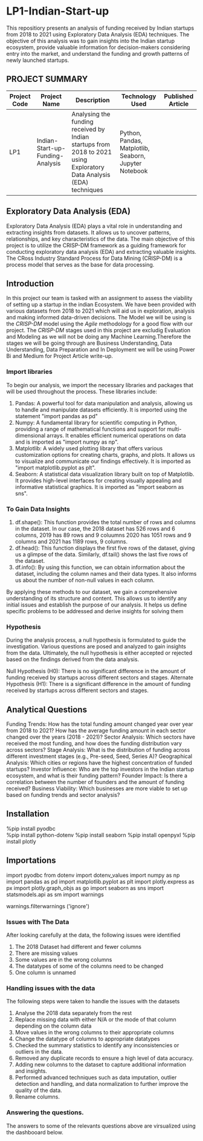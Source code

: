 # LP1-Indian-Start-up
This repositiory presents an analysis of funding received by Indian startups from 2018 to 2021 using Exploratory Data Analysis (EDA) techniques. The objective of this analysis was to gain insights into the Indian startup ecosystem, provide valuable information for decision-makers considering entry into the market, and understand the funding and growth patterns of newly launched startups.

## PROJECT SUMMARY 

|Project Code | Project Name | Description | Technology Used | Published Article |
|-------------|--------------|-------------|-----------------|------------------|
|LP1 | Indian-Start-up-Funding-Analysis  | Analysing  the funding received by Indian startups from 2018 to 2021 using Exploratory Data Analysis (EDA) techniques| Python, Pandas, Matplotlib, Seaborn, Jupyter Notebook |

## Exploratory Data Analysis (EDA)
Exploratory Data Analysis (EDA) plays a vital role in understanding and extracting insights from datasets. It allows us to uncover patterns, relationships, and key characteristics of the data. The main objective of this project is to utilize the CRISP-DM framework as a guiding framework for conducting exploratory data analysis (EDA) and extracting valuable insights. The CRoss Industry Standard Process for Data Mining (CRISP-DM) is a process model that serves as the base for data processing. 

## Introduction
In this project our team is tasked with an assignment to assess the viability of setting up a startup in the indian Ecosystem. We have been provided with various datasets from 2018 to 2021 which will aid us in exploration, analysis and making informed data-driven decisions. The Model we will be using is the *CRISP-DM* model using the *Agile* methodology for a good flow with our project. The *CRISP-DM* stages used in this project are excludig Evaluation and Modeling as we will not be doing any Machine Learning.Therefore the stages we will be going through are Business Understanding, Data Understanding, Data Preparation and In Deployment we will be using Power Bi and Medium for Project Article write-up.

###  Import libraries 
To begin our analysis, we import the necessary libraries and packages that will be used throughout the process. These libraries include:

1. 	Pandas: A powerful tool for data manipulation and analysis, allowing us to handle and manipulate datasets efficiently. It is imported using the statement "import pandas as pd"
2. 	Numpy: A fundamental library for scientific computing in Python, providing a range of mathematical functions and support for multi-dimensional arrays. It enables efficient numerical operations on data and is imported as "import numpy as np".
3. 	Matplotlib: A widely used plotting library that offers various customization options for creating charts, graphs, and plots. It allows us to visualize and communicate our findings effectively. It is imported as "import matplotlib.pyplot as plt".
4. 	Seaborn: A statistical data visualization library built on top of Matplotlib. It provides high-level interfaces for creating visually appealing and informative statistical graphics. It is imported as "import seaborn as sns".

### To Gain Data Insights

1. df.shape(): This function provides the total number of rows and columns in the dataset. In our case, the 2018 dataset has 526 rows and 6 columns, 2019 has 89 rows and 9 coluumns 2020 has 1051 rows and 9 columns and 2021 has 1189 rows, 9 columns.
2. df.head(): This function displays the first five rows of the dataset, giving us a glimpse of the data. Similarly, df.tail() shows the last five rows of the dataset.
3. df.info(): By using this function, we can obtain information about the dataset, including the column names and their data types.  It also informs us about the number of non-null values in each column.

By applying these methods to our dataset, we gain a comprehensive understanding of its structure and content. This allows us to identify any initial issues and establish the purpose of our analysis. It helps us define specific problems to be addressed and derive insights for solving them

###  Hypothesis 
During the analysis process, a null hypothesis is formulated to guide the investigation. Various questions are posed and analyzed to gain insights from the data. Ultimately, the null hypothesis is either accepted or rejected based on the findings derived from the data analysis.

Null Hypothesis (H0): There is no significant difference in the amount of funding received by startups across different sectors and stages.
Alternate Hypothesis (H1): There is a significant difference in the amount of funding received by startups across different sectors and stages.

## Analytical Questions
Funding Trends: How has the total funding amount changed year over year from 2018 to 2021? How has the average funding amount in each sector changed over the years (2018 - 2021)?
Sector Analysis: Which sectors have received the most funding, and how does the funding distribution vary across sectors?
Stage Analysis: What is the distribution of funding across different investment stages (e.g., Pre-seed, Seed, Series A)?
Geographical Analysis: Which cities or regions have the highest concentration of funded startups?
Investor Influence: Who are the top investors in the Indian startup ecosystem, and what is their funding pattern?
Founder Impact: Is there a correlation between the number of founders and the amount of funding received?
Business Viability: Which businesses are more viable to set up based on funding trends and sector analysis?

## Installation
%pip install pyodbc  
%pip install python-dotenv
%pip install seaborn
%pip install openpyxl
%pip install plotly

## Importations
import pyodbc 
from dotenv import dotenv_values 
import numpy as np
import pandas as pd 
import matplotlib.pyplot as plt
import plotly.express as px
import plotly.graph_objs as go
import seaborn as sns
import statsmodels.api as sm
import warnings

warnings.filterwarnings ('ignore')

### Issues with The Data

After looking carefully at the data, the following issues were identified

1. The 2018 Dataset had different and fewer columns
2. There are missing values
3. Some values are in the wrong columns
4. The datatypes of some of the columns need to be changed
5. One column is unnamed

### Handling issues with the data
The following steps were taken to handle the issues with the datasets

1. Analyse the 2018 data separately from the rest
2. Replace missing data with either N/A or the mode of that column depending on the column data
3. Move values in the wrong columns to their appropriate columns
4. Change the datatype of columns to appropriate datatypes
5. Checked the summary statistics to identify any inconsistencies or outliers in the data.
6. Removed any duplicate records to ensure a high level of data accuracy.
7. Adding new columns to the dataset to capture additional information and insights.
8. Performed advanced techniques such as data imputation, outlier detection and handling, and data normalization to further improve the quality of the data.
9. Rename columns.

### Answering the questions. 

The answers to some of the relevants questions above are virsualized using the dashbooard below.


